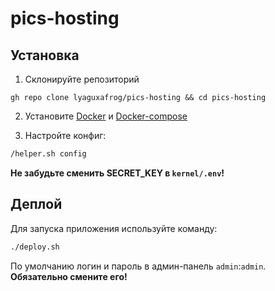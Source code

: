 # pics-hosting

## Установка

1. Склонируйте репозиторий 
```
gh repo clone lyaguxafrog/pics-hosting && cd pics-hosting
```

2. Установите [Docker](https://docs.docker.com/desktop/?_gl=1*1dvsgbs*_ga*MzMwMzI5NDM0LjE2OTQwOTgyMjE.*_ga_XJWPQMJYHQ*MTY5NzUyNjAwMy44LjEuMTY5NzUyNjAyMC40My4wLjA.) и [Docker-compose](https://docs.docker.com/compose/)


3. Настройте конфиг:
```bash
/helper.sh config
```

**Не забудьте сменить SECRET_KEY в `kernel/.env`!**


## Деплой

Для запуска приложения используйте команду:

```bash
./deploy.sh
```
По умолчанию логин и пароль в админ-панель `admin`:`admin`. **Обязательно смените его!**
